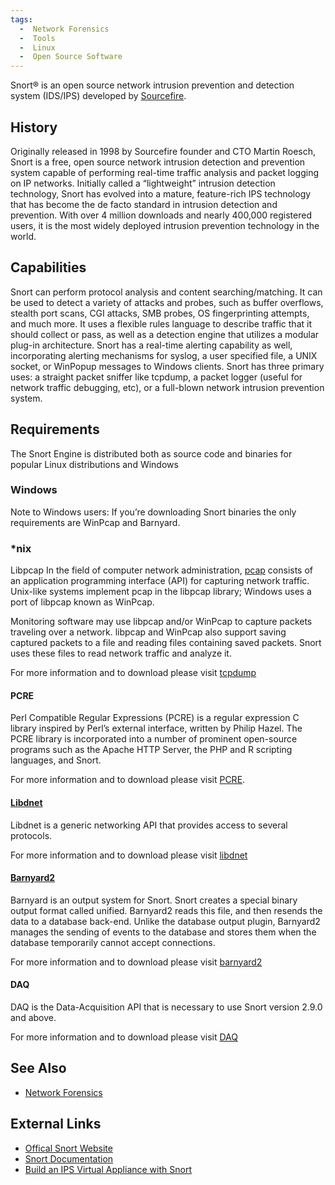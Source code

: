 ```yaml
---
tags:
  -  Network Forensics
  -  Tools
  -  Linux
  -  Open Source Software
---
```

Snort® is an open source network intrusion prevention and detection
system (IDS/IPS) developed by [Sourcefire](http://www.sourcefire.com/).

## History

Originally released in 1998 by Sourcefire founder and CTO Martin Roesch,
Snort is a free, open source network intrusion detection and prevention
system capable of performing real-time traffic analysis and packet
logging on IP networks. Initially called a “lightweight” intrusion
detection technology, Snort has evolved into a mature, feature-rich IPS
technology that has become the de facto standard in intrusion detection
and prevention. With over 4 million downloads and nearly 400,000
registered users, it is the most widely deployed intrusion prevention
technology in the world.

## Capabilities

Snort can perform protocol analysis and content searching/matching. It
can be used to detect a variety of attacks and probes, such as buffer
overflows, stealth port scans, CGI attacks, SMB probes, OS
fingerprinting attempts, and much more. It uses a flexible rules
language to describe traffic that it should collect or pass, as well as
a detection engine that utilizes a modular plug-in architecture. Snort
has a real-time alerting capability as well, incorporating alerting
mechanisms for syslog, a user specified file, a UNIX socket, or WinPopup
messages to Windows clients. Snort has three primary uses: a straight
packet sniffer like tcpdump, a packet logger (useful for network traffic
debugging, etc), or a full-blown network intrusion prevention system.

## Requirements

The Snort Engine is distributed both as source code and binaries for
popular Linux distributions and Windows

### Windows

Note to Windows users: If you’re downloading Snort binaries the only
requirements are WinPcap and Barnyard.

### \*nix

Libpcap In the field of computer network administration, [pcap](pcap.md)
consists of an application programming interface (API) for capturing network
traffic. Unix-like systems implement pcap in the libpcap library; Windows uses
a port of libpcap known as WinPcap.

Monitoring software may use libpcap and/or WinPcap to capture packets
traveling over a network. libpcap and WinPcap also support saving
captured packets to a file and reading files containing saved packets.
Snort uses these files to read network traffic and analyze it.

For more information and to download please visit
[tcpdump](http://www.tcpdump.org/)

#### PCRE

Perl Compatible Regular Expressions (PCRE) is a regular expression C
library inspired by Perl’s external interface, written by Philip Hazel.
The PCRE library is incorporated into a number of prominent open-source
programs such as the Apache HTTP Server, the PHP and R scripting
languages, and Snort.

For more information and to download please visit [PCRE](http://www.pcre.org/).

#### [Libdnet](libdnet.md)

Libdnet is a generic networking API that provides access to several
protocols.

For more information and to download please visit [libdnet](https://github.com/ofalk/libdnet)

#### [Barnyard2](barnyard2.md)

Barnyard is an output system for Snort. Snort creates a special binary
output format called unified. Barnyard2 reads this file, and then
resends the data to a database back-end. Unlike the database output
plugin, Barnyard2 manages the sending of events to the database and
stores them when the database temporarily cannot accept connections.

For more information and to download please visit
[barnyard2](http://www.securixlive.com/barnyard2/download.php/)

#### DAQ

DAQ is the Data-Acquisition API that is necessary to use Snort version
2.9.0 and above.

For more information and to download please visit [DAQ](https://snort.org/downloads)

## See Also

* [Network Forensics](network_forensics.md)

## External Links

* [Offical Snort Website](https://snort.org/)
* [Snort Documentation](https://snort.org/documents)
* [Build an IPS Virtual Appliance with Snort](https://s3.amazonaws.com/snort-org-site/production/document_files/files/000/000/069/original/Snort-IPS-Tutorial.pdf)
